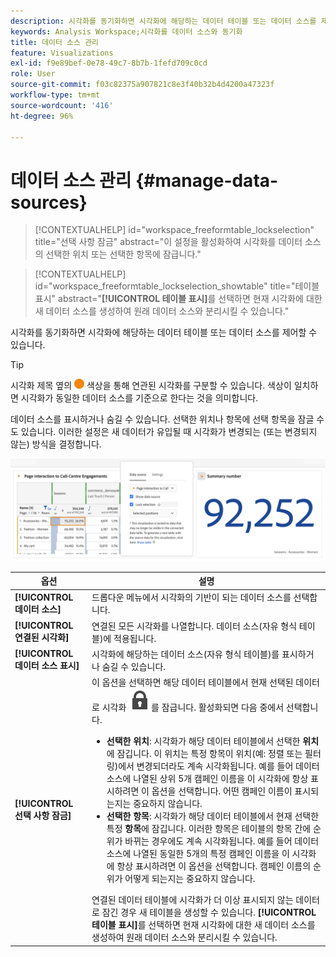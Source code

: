 ```yaml
---
description: 시각화를 동기화하면 시각화에 해당하는 데이터 테이블 또는 데이터 소스를 제어할 수 있습니다.
keywords: Analysis Workspace;시각화를 데이터 소스와 동기화
title: 데이터 소스 관리
feature: Visualizations
exl-id: f9e89bef-0e78-49c7-8b7b-1fefd709c0cd
role: User
source-git-commit: f03c82375a907821c8e3f40b32b4d4200a47323f
workflow-type: tm+mt
source-wordcount: '416'
ht-degree: 96%

---
```


# 데이터 소스 관리 {#manage-data-sources}

<!-- markdownlint-disable MD034 -->

>[!CONTEXTUALHELP]
>id="workspace_freeformtable_lockselection"
>title="선택 사항 잠금"
>abstract="이 설정을 활성화하여 시각화를 데이터 소스의 선택한 위치 또는 선택한 항목에 잠급니다."

<!-- markdownlint-enable MD034 -->

<!-- markdownlint-disable MD034 -->

>[!CONTEXTUALHELP]
>id="workspace_freeformtable_lockselection_showtable"
>title="테이블 표시"
>abstract="**[!UICONTROL 테이블 표시]**&#x200B;를 선택하면 현재 시각화에 대한 새 데이터 소스를 생성하여 원래 데이터 소스와 분리시킬 수 있습니다."

<!-- markdownlint-enable MD034 -->



시각화를 동기화하면 시각화에 해당하는 데이터 테이블 또는 데이터 소스를 제어할 수 있습니다.

>[!TIP]
>
>시각화 제목 옆의 ![StatusOrange](/help/assets/icons/StatusOrange.svg) 색상을 통해 연관된 시각화를 구분할 수 있습니다. 색상이 일치하면 시각화가 동일한 데이터 소스를 기준으로 한다는 것을 의미합니다.
>

데이터 소스를 표시하거나 숨길 수 있습니다. 선택한 위치나 항목에 선택 항목을 잠글 수도 있습니다. 이러한 설정은 새 데이터가 유입될 때 시각화가 변경되는 (또는 변경되지 않는) 방식을 결정합니다.

![다음 섹션에 설명된 옵션을 보여 주는 데이터 소스 옵션 대화 상자.](assets/lock-selection.png)


| 옵션 | 설명 |
|--- |--- |
| **[!UICONTROL 데이터 소스]** | 드롭다운 메뉴에서 시각화의 기반이 되는 데이터 소스를 선택합니다. |
| **[!UICONTROL 연결된 시각화]** | 연결된 모든 시각화를 나열합니다. 데이터 소스(자유 형식 테이블)에 적용됩니다. |
| **[!UICONTROL 데이터 소스 표시]** | 시각화에 해당하는 데이터 소스(자유 형식 테이블)를 표시하거나 숨길 수 있습니다. |
| **[!UICONTROL 선택 사항 잠금]** | 이 옵션을 선택하면 해당 데이터 테이블에서 현재 선택된 데이터로 시각화 ![LockClosed](/help/assets/icons/LockClosed.svg)를 잠급니다. 활성화되면 다음 중에서 선택합니다.  <ul><li>**선택한 위치**: 시각화가 해당 데이터 테이블에서 선택한 **위치**&#x200B;에 잠깁니다. 이 위치는 특정 항목이 위치(예: 정렬 또는 필터링)에서 변경되더라도 계속 시각화됩니다. 예를 들어 데이터 소스에 나열된 상위 5개 캠페인 이름을 이 시각화에 항상 표시하려면 이 옵션을 선택합니다. 어떤 캠페인 이름이 표시되는지는 중요하지 않습니다.</li> <li>**선택한 항목**: 시각화가 해당 데이터 테이블에서 현재 선택한 특정 **항목**&#x200B;에 잠깁니다. 이러한 항목은 테이블의 항목 간에 순위가 바뀌는 경우에도 계속 시각화됩니다. 예를 들어 데이터 소스에 나열된 동일한 5개의 특정 캠페인 이름을 이 시각화에 항상 표시하려면 이 옵션을 선택합니다. 캠페인 이름의 순위가 어떻게 되는지는 중요하지 않습니다.</li></ul>연결된 데이터 테이블에 시각화가 더 이상 표시되지 않는 데이터로 잠긴 경우 새 테이블을 생성할 수 있습니다. **[!UICONTROL 테이블 표시]**&#x200B;를 선택하면 현재 시각화에 대한 새 데이터 소스를 생성하여 원래 데이터 소스와 분리시킬 수 있습니다. |
